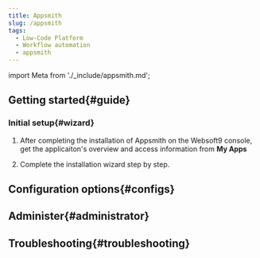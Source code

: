 ```yaml
---
title: Appsmith
slug: /appsmith
tags:
  - Low-Code Platform
  - Workflow automation
  - appsmith
---
```


import Meta from './_include/appsmith.md';

<Meta name="meta" />

## Getting started{#guide}

### Initial setup{#wizard}

1. After completing the installation of Appsmith on the Websoft9 console, get the applicaiton's overview and access information from **My Apps**  

2. Complete the installation wizard step by step.

## Configuration options{#configs}

## Administer{#administrator}

## Troubleshooting{#troubleshooting}
